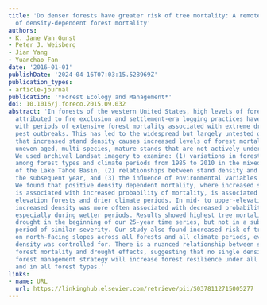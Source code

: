 ```yaml
---
title: 'Do denser forests have greater risk of tree mortality: A remote sensing analysis
  of density-dependent forest mortality'
authors:
- K. Jane Van Gunst
- Peter J. Weisberg
- Jian Yang
- Yuanchao Fan
date: '2016-01-01'
publishDate: '2024-04-16T07:03:15.528969Z'
publication_types:
- article-journal
publication: '*Forest Ecology and Management*'
doi: 10.1016/j.foreco.2015.09.032
abstract: 'In forests of the western United States, high levels of forest stocking
  attributed to ﬁre exclusion and settlement-era logging practices have coincided
  with periods of extensive forest mortality associated with extreme drought and forest
  pest outbreaks. This has led to the widespread but largely untested generalization
  that increased stand density causes increased levels of forest mortality, even for
  uneven-aged, multi-species, mature stands that are not actively undergoing self-thinning.
  We used archival Landsat imagery to examine: (1) variations in forest mortality
  among forest types and climate periods from 1985 to 2010 in the mixed conifer forest
  of the Lake Tahoe Basin, (2) relationships between stand density and mortality in
  the subsequent year, and (3) the inﬂuence of environmental variables on forest mortality.
  We found that positive density dependent mortality, where increased stand density
  is associated with increased probability of mortality, is associated more with lower
  elevation forests and drier climate periods. In mid- to upper-elevation forests,
  increased density was more often associated with decreased probability of mortality,
  especially during wetter periods. Results showed highest tree mortality during a
  drought in the beginning of our 25-year time series, but not in a subsequent drought
  period of similar severity. Our study also found increased risk of tree mortality
  on north-facing slopes across all forests and all climate periods, even when stand
  density was controlled for. There is a nuanced relationship between stocking level,
  forest mortality and drought effects, suggesting that no single density-reduction
  forest management strategy will increase forest resilience under all climate periods
  and in all forest types.'
links:
- name: URL
  url: https://linkinghub.elsevier.com/retrieve/pii/S0378112715005277
---
```

